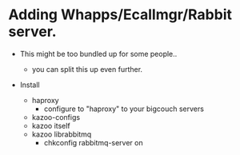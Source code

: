 # Adding Whapps/Ecallmgr/Rabbit server.

* This might be too bundled up for some people..
  * you can split this up even further.

* Install
  * haproxy
    * configure to "haproxy" to your bigcouch servers
  * kazoo-configs
  * kazoo itself
  * kazoo librabbitmq
    * chkconfig rabbitmq-server on

